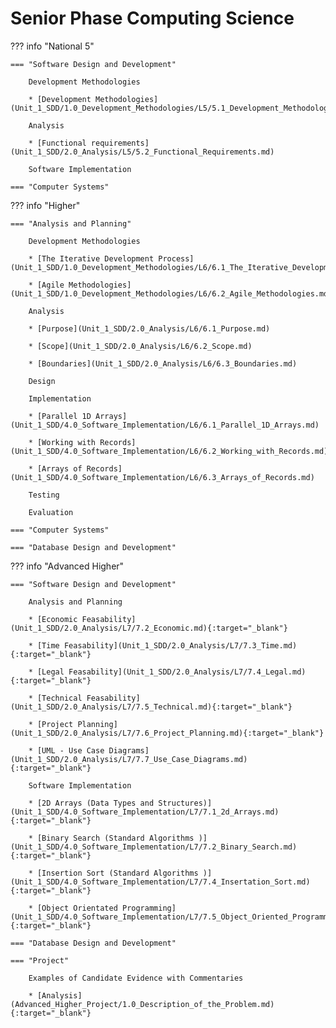 # Senior Phase Computing Science

??? info "National 5"

    === "Software Design and Development"

        Development Methodologies

        * [Development Methodologies](Unit_1_SDD/1.0_Development_Methodologies/L5/5.1_Development_Methodologies.md)
        
        Analysis

        * [Functional requirements](Unit_1_SDD/2.0_Analysis/L5/5.2_Functional_Requirements.md)

        Software Implementation
    
    === "Computer Systems"

??? info "Higher"

    === "Analysis and Planning"

        Development Methodologies

        * [The Iterative Development Process](Unit_1_SDD/1.0_Development_Methodologies/L6/6.1_The_Iterative_Development_Process.md)

        * [Agile Methodologies](Unit_1_SDD/1.0_Development_Methodologies/L6/6.2_Agile_Methodologies.md)

        Analysis

        * [Purpose](Unit_1_SDD/2.0_Analysis/L6/6.1_Purpose.md)

        * [Scope](Unit_1_SDD/2.0_Analysis/L6/6.2_Scope.md)

        * [Boundaries](Unit_1_SDD/2.0_Analysis/L6/6.3_Boundaries.md)

        Design

        Implementation

        * [Parallel 1D Arrays](Unit_1_SDD/4.0_Software_Implementation/L6/6.1_Parallel_1D_Arrays.md)

        * [Working with Records](Unit_1_SDD/4.0_Software_Implementation/L6/6.2_Working_with_Records.md)

        * [Arrays of Records](Unit_1_SDD/4.0_Software_Implementation/L6/6.3_Arrays_of_Records.md)

        Testing

        Evaluation

    === "Computer Systems"

    === "Database Design and Development"

??? info "Advanced Higher"

    === "Software Design and Development"
        
        Analysis and Planning

        * [Economic Feasability](Unit_1_SDD/2.0_Analysis/L7/7.2_Economic.md){:target="_blank"}

        * [Time Feasability](Unit_1_SDD/2.0_Analysis/L7/7.3_Time.md){:target="_blank"}

        * [Legal Feasability](Unit_1_SDD/2.0_Analysis/L7/7.4_Legal.md){:target="_blank"}

        * [Technical Feasability](Unit_1_SDD/2.0_Analysis/L7/7.5_Technical.md){:target="_blank"}

        * [Project Planning](Unit_1_SDD/2.0_Analysis/L7/7.6_Project_Planning.md){:target="_blank"}

        * [UML - Use Case Diagrams](Unit_1_SDD/2.0_Analysis/L7/7.7_Use_Case_Diagrams.md){:target="_blank"}

        Software Implementation

        * [2D Arrays (Data Types and Structures)](Unit_1_SDD/4.0_Software_Implementation/L7/7.1_2d_Arrays.md){:target="_blank"}

        * [Binary Search (Standard Algorithms )](Unit_1_SDD/4.0_Software_Implementation/L7/7.2_Binary_Search.md){:target="_blank"}

        * [Insertion Sort (Standard Algorithms )](Unit_1_SDD/4.0_Software_Implementation/L7/7.4_Insertation_Sort.md){:target="_blank"}

        * [Object Orientated Programming](Unit_1_SDD/4.0_Software_Implementation/L7/7.5_Object_Oriented_Programming.md){:target="_blank"}
    
    === "Database Design and Development"

    === "Project"

        Examples of Candidate Evidence with Commentaries

        * [Analysis](Advanced_Higher_Project/1.0_Description_of_the_Problem.md){:target="_blank"}

